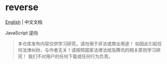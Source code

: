 # reverse

[English](https://github.com/yzqzy/reverse/blob/main/README-en.md) | 中文文档

JavaScript 逆向

> 本仓库发布内容仅供学习研究，请勿用于非法或商业用途！ 如因此引起任何法律纠纷，与作者无关！请按照国家法律法规及腾讯的相关原则学习研究！ 我们不对用户的任何下载或任何行为负责。
